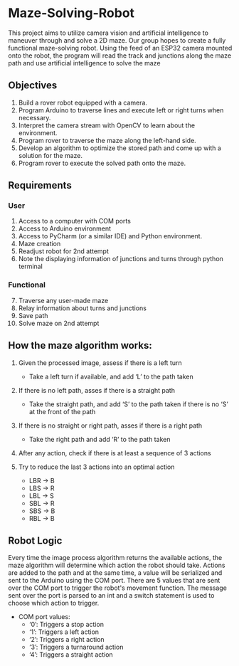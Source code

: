 # Maze-Solving-Robot

This project aims to utilize camera vision and artificial intelligence to maneuver through and solve a 2D maze. Our group hopes to create a fully functional maze-solving robot. Using the feed of an ESP32 camera mounted onto the robot, the program will read the track and junctions along the maze path and use artificial intelligence to solve the maze
## Objectives

1. Build a rover robot equipped with a camera.
2. Program Arduino to traverse lines and execute left or right turns when necessary.
3. Interpret the camera stream with OpenCV to learn about the environment.
4. Program rover to traverse the maze along the left-hand side.
5. Develop an algorithm to optimize the stored path and come up with a solution for the maze.
6. Program rover to execute the solved path onto the maze.

## Requirements
### User

1. Access to a computer with COM ports
2. Access to Arduino environment 
3. Access to PyCharm (or a similar IDE) and Python environment. 
4. Maze creation
5. Readjust robot for 2nd attempt
6. Note the displaying information of junctions and turns through python terminal

### Functional
7. Traverse any user-made maze
8. Relay information about turns and junctions
9. Save path
10. Solve maze on 2nd attempt

## How the maze algorithm works:
1. Given the processed image, assess if there is a left turn
   * Take a left turn if available, and add ‘L’ to the path taken

2. If there is no left path, asses if there is a straight path
   * Take the straight path, and add ‘S’ to the path taken if there is no ‘S’ at the front of the path 

3. If there is no straight or right path, asses if there is a right path
   * Take the right path and add ‘R’ to the path taken

4. After any action, check if there is at least a sequence of 3 actions

6. Try to reduce the last 3 actions into an optimal action
    * LBR → B
    * LBS → R
    * LBL → S
    * SBL → R
    * SBS → B
    * RBL → B

## Robot Logic

Every time the image process algorithm returns the available actions, the maze algorithm will determine which action the robot should take. Actions are added to the path and at the same time, a value will be serialized and sent to the Arduino using the COM port. There are 5 values that are sent over the COM port to trigger the robot's movement function. The message sent over the port is parsed to an int and a switch statement is used to choose which action to trigger.

* COM port values:
  * ‘0’: Triggers a stop action
  * ‘1’: Triggers a left action
  * ‘2’: Triggers a right action
  * ‘3’: Triggers a turnaround action
  * ‘4’: Triggers a straight action

